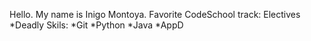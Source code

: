 Hello.  My name is Inigo Montoya.
Favorite CodeSchool track: Electives
*Deadly Skils: 
*Git
*Python
*Java
*AppD
